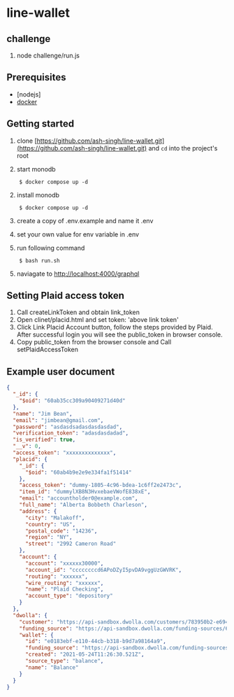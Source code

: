 # line-wallet

## challenge
1. node challenge/run.js

## Prerequisites
- [nodejs]
- [docker](https://docs.docker.com/install/)

## Getting started

1. clone [https://github.com/ash-singh/line-wallet.git](https://github.com/ash-singh/line-wallet.git) and `cd` into the project's root

2. start monodb
```shell script
    $ docker compose up -d
```
2. install monodb
```shell script
    $ docker compose up -d
```
3. create a copy of .env.example and name it .env 

4. set your own value for env variable in .env

5. run following command
```shell script
    $ bash run.sh
```
5. naviagate to [http://localhost:4000/graphql](http://localhost:4000/graphql)

## Setting Plaid access token

1. Call createLinkToken and obtain link_token
2. Open clinet/placid.html and set 
    token: 'above link token'
3. Click Link Placid Account button, follow the steps provided by Plaid. After 
   successful login you will see the public_token in browser console.
4. Copy public_token from the browser console and Call setPlaidAccessToken


## Example user document

```json
{
  "_id": {
    "$oid": "60ab35cc309a90409271d40d"
  },
  "name": "Jim Bean",
  "email": "jimbean@gmail.com",
  "password": "asdasdsadasdasdasdad",
  "verification_token": "adasdasdadad",
  "is_verified": true,
  "__v": 0,
  "access_token": "xxxxxxxxxxxxxx",
  "placid": {
    "_id": {
      "$oid": "60ab4b9e2e9e334fa1f51414"
    },
    "access_token": "dummy-1805-4c96-bdea-1c6ff2e2473c",
    "item_id": "dummylXB8N3HvxebaeVWofE838xE",
    "email": "accountholder0@example.com",
    "full_name": "Alberta Bobbeth Charleson",
    "address": {
      "city": "Malakoff",
      "country": "US",
      "postal_code": "14236",
      "region": "NY",
      "street": "2992 Cameron Road"
    },
    "account": {
      "account": "xxxxxx30000",
      "account_id": "ccccccccd6APoDZyI5pvDA9vggUzGWVRK",
      "routing": "xxxxxx",
      "wire_routing": "xxxxxx",
      "name": "Plaid Checking",
      "account_type": "depository"
    }
  },
  "dwolla": {
    "customer": "https://api-sandbox.dwolla.com/customers/783950b2-e694-4d7c-a2a0-5fff246f527c",
    "funding_source": "https://api-sandbox.dwolla.com/funding-sources/6eae04ba-adfc-4470-a24a-fc4b597ea154",
    "wallet": {
      "id": "e0183ebf-e110-44cb-b318-b9d7a98164a9",
      "funding_source": "https://api-sandbox.dwolla.com/funding-sources/e0183ebf-e110-44cb-b318-b9d7a98164a9",
      "created": "2021-05-24T11:26:30.521Z",
      "source_type": "balance",
      "name": "Balance"
    }
  }
}
```

